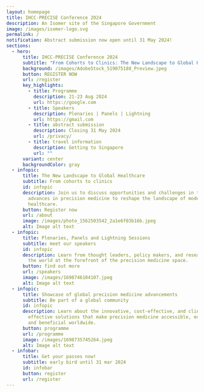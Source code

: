 ```yaml
---
layout: homepage
title: IHCC-PRECISE Conference 2024
description: An Isomer site of the Singapore Government
image: /images/isomer-logo.svg
permalink: /
notification: Abstract submission now open until 31 May 2024!
sections:
  - hero:
      title: IHCC-PRECISE Conference 2024
      subtitle: "From Cohorts to Clinics: The New Landscape to Global Healthcare"
      background: /images/AdobeStock_519075188_Preview.jpeg
      button: REGISTER NOW
      url: /register
      key_highlights:
        - title: Programme
          description: 21-23 Aug 2024
          url: https://google.com
        - title: Speakers
          description: Plenaries | Panels | Lightning
          url: https://gmail.com
        - title: abstract submission
          description: Closing 31 May 2024
          url: /privacy/
        - title: travel information
          description: Getting to Singapore
          url: ""
      variant: center
      backgroundColor: gray
  - infopic:
      title: The New Landscape to Global Healthcare
      subtitle: From cohorts to clinics
      id: infopic
      description: Join us to discuss opportunities and challenges in translating
        advances in precision medicine to reshape the landscape of modern
        healthcare.
      button: Register now
      url: /about
      image: /images/photo_1562503542_2a1e6f03b16b.jpeg
      alt: Image alt text
  - infopic:
      title: Plenaries, Panels and Lightning Sessions
      subtitle: meet our speakers
      id: infopic
      description: Learn from thought leaders, policy makers, and researchers around
        the world at the forefront of the precision medicine space.
      button: find out more
      url: /speakers
      image: /images/1698746104107.jpeg
      alt: Image alt text
  - infopic:
      title: Showcase of global precision medicine advancements
      subtitle: Be part of a global community
      id: infopic
      description: Learn about the innovative, cost-effective, and clinically
        effective solutions that make precision medicine accessible, equitable
        and beneficial worldwide.
      button: programme
      url: /programme
      image: /images/1698735745264.jpeg
      alt: Image alt text
  - infobar:
      title: Get your passes now!
      subtitle: early bird until 31 mar 2024
      id: infobar
      button: register
      url: /register
---
```

